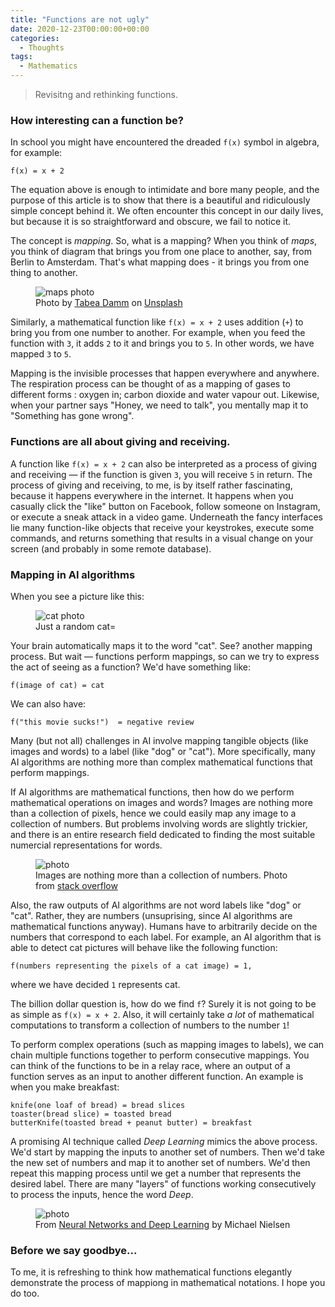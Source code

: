 ```yaml
---
title: "Functions are not ugly"
date: 2020-12-23T00:00:00+00:00
categories:
  - Thoughts
tags:
  - Mathematics
---
```


> Revisitng and rethinking functions.

### How interesting can a function be?

In school you might have encountered the dreaded `f(x)` symbol in algebra, for example:

```
f(x) = x + 2
```

The equation above is enough to intimidate and bore many people, and the purpose of this article is to show that there is a beautiful and ridiculously simple concept behind it. We often encounter this concept in our daily lives, but because it is so straightforward and obscure, we fail to notice it. 

The concept is *mapping*. So, what is a mapping? When you think of _maps_, you think of diagram that brings you from one place to another, say, from Berlin to Amsterdam. That's what mapping does - it brings you from one thing to another. 


<figure>
  <img src="{{site.url}}/about-me/assets/images/maps.jpg" alt="maps photo"/>
  <figcaption>Photo by <a href="https://unsplash.com/@tabeadamm?utm_source=unsplash&amp;utm_medium=referral&amp;utm_content=creditCopyText">Tabea Damm</a> on <a href="https://unsplash.com/s/photos/map?utm_source=unsplash&amp;utm_medium=referral&amp;utm_content=creditCopyText">Unsplash</a></figcaption>
</figure>


Similarly, a mathematical function like `f(x) = x + 2` uses addition (`+`) to bring you from one number to another. For example, when you feed the function with `3`, it adds `2` to it and brings you to `5`. In other words, we have mapped `3` to `5`. 

 Mapping is the invisible processes that happen everywhere and anywhere. The respiration process can be thought of as a mapping of gases to different forms : oxygen in; carbon dioxide and water vapour out. Likewise, when your partner says "Honey, we need to talk", you mentally map it to "Something has gone wrong".

### Functions are all about giving and receiving.

A function like `f(x) = x + 2` can also be interpreted as a process of giving and receiving — if the function is given `3`, you will receive `5` in return. The process of giving and receiving, to me, is by itself rather fascinating, because it happens everywhere in the internet. It happens when you casually click the "like" button on Facebook, follow someone on Instagram, or execute a sneak attack in a video game. Underneath the fancy interfaces lie many function-like objects that receive your keystrokes, execute some commands, and returns something that results in a visual change on your screen (and probably in some remote database). 


### Mapping in AI algorithms

When you see a picture like this:


<figure>
  <img src="{{site.url}}/about-me/assets/images/cat.JPG" alt="cat photo"/>
  <figcaption>Just a random cat=</figcaption>
</figure>


Your brain automatically maps it to the word "cat". See? another mapping process. But wait — functions perform mappings, so can we try to express the act of seeing as a function? We'd have something like:

```
f(image of cat) = cat 
```

We can also have:

```
f("this movie sucks!")  = negative review 
```

Many (but not all) challenges in AI involve mapping tangible objects (like images and words) to a label (like "dog" or "cat"). More specifically, many AI algorithms are nothing more than complex mathematical functions that perform mappings. 

If AI algorithms are mathematical functions, then how do we perform mathematical operations on images and words? Images are nothing more than a collection of pixels, hence we could easily map any image to a collection of numbers. But problems involving words are slightly trickier, and there is an entire research field dedicated to finding the most suitable numercial representations for words. 

<figure>
  <img src="{{site.url}}/about-me/assets/images/image.png" alt="photo"/>
  <figcaption>Images are nothing more than a collection of numbers. Photo from <a href="https://stackoverflow.com/questions/16994797/convert-image-in-to-numbers">stack overflow</a> 
  </figcaption>
</figure>

Also, the raw outputs of AI algorithms are not word labels like "dog" or "cat". Rather, they are numbers (unsuprising, since AI algorithms are mathematical functions anyway). Humans have to arbitrarily decide on the numbers that correspond to each label. For example, an AI algorithm that is able to detect cat pictures will behave like the following function:

```
f(numbers representing the pixels of a cat image) = 1,
```
where we have decided `1` represents cat. 

The billion dollar question is, how do we find `f`? Surely it is not going to be as simple as `f(x) = x + 2`. Also, it will certainly take _a lot_ of mathematical computations to transform a collection of numbers to the number `1`! 

To perform complex operations (such as mapping images to labels), we can chain multiple functions together to perform consecutive mappings. You can think of the functions to be in a relay race, where an output of a function serves as an input to another different function. An example is when you make breakfast:

```
knife(one loaf of bread) = bread slices
toaster(bread slice) = toasted bread
butterKnife(toasted bread + peanut butter) = breakfast
```

A promising AI technique called _Deep Learning_ mimics the above process. We'd start by mapping the inputs to another set of numbers. Then we'd take the new set of numbers and map it to another set of numbers. We'd then repeat this mapping process until we get a number that represents the desired label. There are many "layers" of functions working consecutively to process the inputs, hence the word _Deep_. 



<figure>
  <img src="{{site.url}}/about-me/assets/images/dnn.png" alt="photo"/>
  <figcaption>
  From <a href="http://neuralnetworksanddeeplearning.com/">Neural Networks and Deep Learning</a> by Michael Nielsen
  </figcaption>
</figure>


### Before we say goodbye...

To me, it is refreshing to think how mathematical functions elegantly demonstrate the process of mappiong in mathematical notations. I hope you do too.